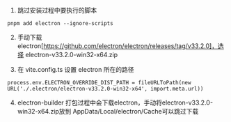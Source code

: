 1. 跳过安装过程中要执行的脚本

```
pnpm add electron --ignore-scripts
```

2. 手动下载 electron[https://github.com/electron/electron/releases/tag/v33.2.0]，选择 electron-v33.2.0-win32-x64.zip

3. 在 vite.config.ts 设置 electron 所在的路径

```
process.env.ELECTRON_OVERRIDE_DIST_PATH = fileURLToPath(new URL('./.electron/electron-v33.2.0-win32-x64', import.meta.url))
```

4. electron-builder 打包过程中会下载electron，手动将electron-v33.2.0-win32-x64.zip放到 AppData/Local/electron/Cache可以跳过下载